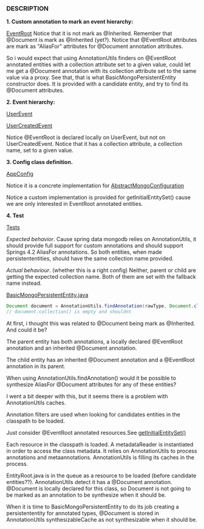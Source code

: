 ### DESCRIPTION

**1. Custom annotation to mark an event hierarchy:**

[EventRoot](https://github.com/oalles/spring-data-custom-annotation-bug/blob/master/src/main/java/com/customannotationbug/annotation/EventRoot.java)
Notice that it is not mark as @Inherited. Remember that @Document is mark as @Inherited (yet?). 
Notice that @EventRoot attributes are mark as "AliasFor" attributes for @Document annotation attributes. 

So i would expect that using AnnotationUtils finders on @EventRoot annotated entities with a collection attribute set to a given value, could let me get a @Document annotation with its collection attribute set to the same value via a proxy. 
See that, that is what BasicMongoPersistentEntity constructor does. It is provided with a candidate entity, and try to find its @Document attributes. 

**2. Event hierarchy:**

[UserEvent](https://github.com/oalles/spring-data-custom-annotation-bug/blob/master/src/main/java/com/customannotationbug/entities/UserEvent.java)

[UserCreatedEvent](https://github.com/oalles/spring-data-custom-annotation-bug/blob/master/src/main/java/com/customannotationbug/entities/UserCreatedEvent.java)

Notice @EventRoot is declared locally on UserEvent, but not on UserCreatedEvent. Notice that it has a collection attribute, a collection name, set to a given value. 

**3. Config class definition.**

[AppConfig](https://github.com/oalles/spring-data-custom-annotation-bug/blob/master/src/main/java/com/customannotationbug/AppConfig.java)

Notice it is a concrete implementation for [AbstractMongoConfiguration](https://github.com/oalles/spring-data-mongodb/blob/master/spring-data-mongodb/src/main/java/org/springframework/data/mongodb/config/AbstractMongoConfiguration.java)

Notice a  custom implementation is provided for getInitialEntitySet() cause we are only interested in EventRoot annotated entities. 

**4. Test**

[Tests](https://github.com/oalles/spring-data-custom-annotation-bug/blob/master/src/test/java/com/customannotationbug/tests/Tests.java)

*Expected behavior*. 
Cause spring data mongodb relies on AnnotationUtils, it should provide full support for custom annotations and should support Springs 4.2 AliasFor annotations. So both entities, when made persistententities, should have the same collection name provided. 

*Actual behaviour*. (whether this is a right config)
Neither, parent or child are getting the expected collection name. Both of them are set with the fallback name instead. 

[BasicMongoPersistentEntity.java](https://github.com/oalles/spring-data-mongodb/blob/master/spring-data-mongodb/src/main/java/org/springframework/data/mongodb/core/mapping/BasicMongoPersistentEntity.java)
```java
Document document = AnnotationUtils.findAnnotation(rawType, Document.class);
// document.collection() is empty and shouldnt
```

At first, i thought this was related to @Document being mark as @Inherited. And could it be? 

The parent entity has both annotations, a locally declared @EventRoot annotation and an inherited @Document annotation.

The child entity has an inherited @Document annotation and a @EventRoot annotation in its parent. 

When using AnnotationUtils.findAnnotation() would it be possible to synthesize AliasFor @Document attributes for any of these entities? 

I went a bit deeper with this, but it seems there is a problem with AnnotationUtils caches.

Annotation filters are used when looking for candidates entities in the classpath to be loaded. 

Just consider @EventRoot annotated resources.See [getInitialEntitySet()](https://github.com/oalles/spring-data-custom-annotation-bug/blob/master/src/main/java/com/customannotationbug/AppConfig.java)
 
Each resource in the classpath is loaded. A metadataReader is instantiated in order to access the class metadata. It relies on AnnotationUtils to process annotations and metaannotations. AnnotationUtils is filling its caches in the process. 

EntityRoot.java is in the queue as a resource to be loaded (before candidate entities??). AnnotationUtils detect it has a @Document annotation.
@Document is locally declared for this class, so Document is not going to be marked as an annotation to be synthesize when it should be. 

When it is time to BasicMongoPersistentEntity to do its job creating a persistententity for annotated types, @Document is stored in AnnotationUtils synthesizableCache as not synthesizable when it should be. 





